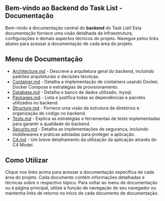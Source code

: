 ## Bem-vindo ao Backend do Task List - Documentação

Bem-vindo à documentação central do **backend** do Task List! Esta documentação fornece uma visão detalhada da infraestrutura, configurações e demais aspectos técnicos do projeto. Navegue pelos links abaixo para acessar a documentação de cada área do projeto.

## Menu de Documentação

- [Architecture.md](./faqs/Architecture.md) - Descreve a arquitetura geral do backend, incluindo padrões arquiteturais e decisões técnicas.
- [Container.md](./faqs/Container.md) - Detalha a implementação de containers usando Docker, Docker Compose e estratégias de provisionamento.
- [Database.md](./faqs/Database.md) - Detalha o banco de dados utilizado, mysql.
- [Packages.md](./faqs/Packages.md) - Lista e justifica todas as dependências e pacotes utilizados no backend.
- [Structure.md](./faqs/Structure.md) - Fornece uma visão da estrutura de diretórios e organização de código no backend.
- [Tests.md](./faqs/Tests.md) - Explica as estratégias e ferramentas de teste implementadas para garantir a qualidade do backend.
- [Security.md](./faqs/Security.md) - Detalha as implementações de segurança, incluindo middlewares e práticas adotadas para proteger a aplicação.
- [C4.md](./faqs/C4.md) - Um breve detalhamento da utilização da aplicação através do C4 Model.

## Como Utilizar

Clique nos links acima para acessar a documentação específica de cada área do projeto. Cada documento contém informações detalhadas e técnicas sobre o respectivo tópico. Para voltar ao menu de documentação ou à página principal, utilize a função de navegação do seu navegador ou mantenha links de retorno no início de cada documento de documentação.
